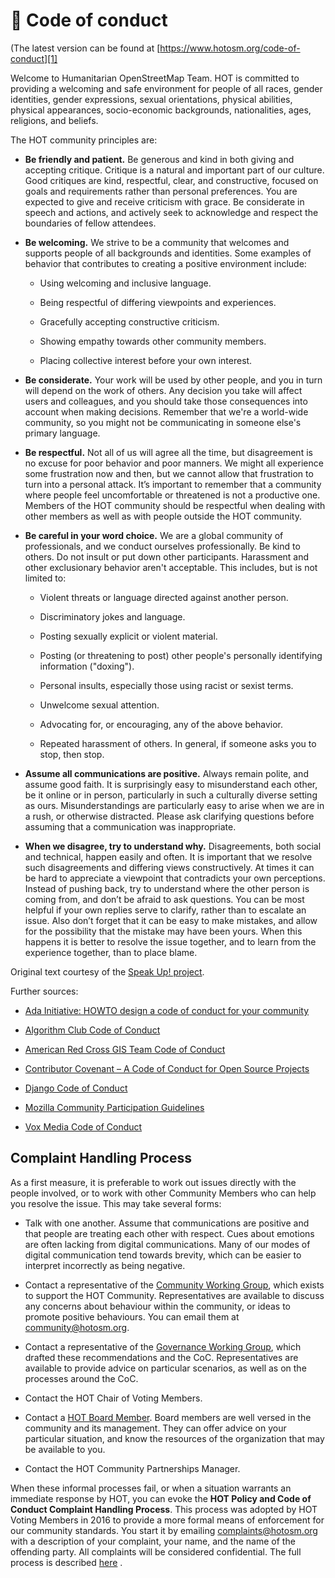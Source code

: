 # 📜 Code of conduct

(The latest version can be found at [https://www.hotosm.org/code-of-conduct][1]

Welcome to Humanitarian OpenStreetMap Team. HOT is committed to providing a
welcoming and safe environment for people of all races, gender identities,
gender expressions, sexual orientations, physical abilities, physical
appearances, socio-economic backgrounds, nationalities, ages, religions, and
beliefs.

The HOT community principles are:

- **Be friendly and patient.** Be generous and kind in both giving and accepting
  critique. Critique is a natural and important part of our culture. Good
  critiques are kind, respectful, clear, and constructive, focused on goals and
  requirements rather than personal preferences. You are expected to give and
  receive criticism with grace. Be considerate in speech and actions, and
  actively seek to acknowledge and respect the boundaries of fellow attendees.

- **Be welcoming.** We strive to be a community that welcomes and supports
  people of all backgrounds and identities. Some examples of behavior that
  contributes to creating a positive environment include:

  - Using welcoming and inclusive language.

  - Being respectful of differing viewpoints and experiences.

  - Gracefully accepting constructive criticism.

  - Showing empathy towards other community members.

  - Placing collective interest before your own interest.

- **Be considerate.** Your work will be used by other people, and you in turn
  will depend on the work of others. Any decision you take will affect users and
  colleagues, and you should take those consequences into account when making
  decisions. Remember that we're a world-wide community, so you might not be
  communicating in someone else's primary language.

- **Be respectful.** Not all of us will agree all the time, but disagreement is
  no excuse for poor behavior and poor manners. We might all experience some
  frustration now and then, but we cannot allow that frustration to turn into a
  personal attack. It’s important to remember that a community where people feel
  uncomfortable or threatened is not a productive one. Members of the HOT
  community should be respectful when dealing with other members as well as with
  people outside the HOT community.

- **Be careful in your word choice.** We are a global community of
  professionals, and we conduct ourselves professionally. Be kind to others. Do
  not insult or put down other participants. Harassment and other exclusionary
  behavior aren't acceptable. This includes, but is not limited to:

  - Violent threats or language directed against another person.

  - Discriminatory jokes and language.

  - Posting sexually explicit or violent material.

  - Posting (or threatening to post) other people's personally identifying
    information ("doxing").

  - Personal insults, especially those using racist or sexist terms.

  - Unwelcome sexual attention.

  - Advocating for, or encouraging, any of the above behavior.

  - Repeated harassment of others. In general, if someone asks you to stop, then
    stop.

- **Assume all communications are positive.** Always remain polite, and assume
  good faith. It is surprisingly easy to misunderstand each other, be it online
  or in person, particularly in such a culturally diverse setting as ours.
  Misunderstandings are particularly easy to arise when we are in a rush, or
  otherwise distracted. Please ask clarifying questions before assuming that a
  communication was inappropriate.

- **When we disagree, try to understand why.** Disagreements, both social and
  technical, happen easily and often. It is important that we resolve such
  disagreements and differing views constructively. At times it can be hard to
  appreciate a viewpoint that contradicts your own perceptions. Instead of pushing
  back, try to understand where the other person is coming from, and don’t be
  afraid to ask questions. You can be most helpful if your own replies serve to
  clarify, rather than to escalate an issue. Also don’t forget that it can be
  easy to make mistakes, and allow for the possibility that the mistake may have
  been yours. When this happens it is better to resolve the issue together, and
  to learn from the experience together, than to place blame.

Original text courtesy of the [Speak Up! project][1].

Further sources:

- [Ada Initiative: HOWTO design a code of conduct for your community][3]

- [Algorithm Club Code of Conduct][4]

- [American Red Cross GIS Team Code of Conduct][5]

- [Contributor Covenant – A Code of Conduct for Open Source Projects][6]

- [Django Code of Conduct][7]

- [Mozilla Community Participation Guidelines][8]

- [Vox Media Code of Conduct][9]

## Complaint Handling Process

As a first measure, it is preferable to work out issues directly with the people
involved, or to work with other Community Members who can help you resolve the
issue. This may take several forms:

- Talk with one another. Assume that communications are positive and that people
  are treating each other with respect. Cues about emotions are often lacking
  from digital communications. Many of our modes of digital communication tend
  towards brevity, which can be easier to interpret incorrectly as being negative.

- Contact a representative of the [Community Working Group][10], which exists to
  support the HOT Community. Representatives are available to discuss any
  concerns about behaviour within the community, or ideas to promote positive
  behaviours. You can email them at
  [community@hotosm.org](mailto:community@hotosm.org).

- Contact a representative of the [Governance Working Group][11], which drafted
  these recommendations and the CoC. Representatives are available to provide
  advice on particular scenarios, as well as on the processes around the CoC.

- Contact the HOT Chair of Voting Members.

- Contact a [HOT Board Member][12]. Board members are well versed in the
  community and its management. They can offer advice on your particular
  situation, and know the resources of the organization that may be available to
  you.

- Contact the HOT Community Partnerships Manager.

When these informal processes fail, or when a situation warrants an immediate
response by HOT, you can evoke the
**HOT Policy and Code of Conduct Complaint Handling Process**.
This process was adopted by HOT Voting Members in 2016 to provide a more formal
means of enforcement for our community standards. You start it by emailing
[complaints@hotosm.org](mailto:compaints@hotosm.org) with a description of
your complaint, your name, and the name of the offending party.
All complaints will be considered confidential.
The full process is described [here][13] .

[1]: https://www.hotosm.org/code-of-conduct
[3]: https://adainitiative.org/2014/02/18/howto-design-a-code-of-conduct-for-your-community/
[4]: https://github.com/drtortoise/critical-algorithm-studies/blob/master/code-of-conduct.md
[5]: https://github.com/AmericanRedCross/team-code-of-conduct
[6]: http://contributor-covenant.org/
[7]: https://www.djangoproject.com/conduct/
[8]: https://www.mozilla.org/en-US/about/governance/policies/participation/
[9]: http://code-of-conduct.voxmedia.com/
[10]: https://www.hotosm.org/community/working-groups/
[11]: https://www.hotosm.org/community/working-groups/
[12]: https://www.hotosm.org/board
[13]: https://docs.google.com/document/d/1xb-SPADtSbgwl6mAgglHMPHpknt-E7lKRoIcSbW431A/edit
